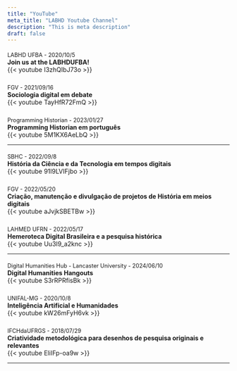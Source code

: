 ```yaml
---
title: "YouTube"
meta_title: "LABHD Youtube Channel"
description: "This is meta description"
draft: false
---
```


<style>
.videos-container {
    display: flex;
    flex-wrap: wrap; /* Permite que os itens quebrem linha se necessário */
    gap: 20px; /* Espaçamento entre os itens */
    align-items: flex-end; /* Alinha os itens na parte inferior */
}

.video-item {
    flex: 1 0 300px; /* Flex-grow, flex-shrink, flex-basis */
    display: flex;
    flex-direction: column;
    justify-content: flex-end; /* Garante que o conteúdo dentro do item de vídeo seja alinhado na parte inferior */
    margin-right: 20px; /* Espaçamento entre os itens */
}

.event-details {
    font-size: 0.9em; /* Tamanho menor para os detalhes do evento */
    margin-top: 5px; /* Pequeno espaçamento acima dos detalhes */
}

.video-content {
    align-self: flex-end; /* Alinha o vídeo na parte inferior */
}
</style>

<div class="videos-container">
    <div class="video-item">
        <div class="event-details">LABHD UFBA - 2020/10/5</div>
        <strong>Join us at the LABHDUFBA!</strong>
        {{< youtube I3zhQIbJ73o >}}
    </div>
    <div class="video-item">
        <div class="event-details">FGV - 2021/09/16</div>
        <strong>Sociologia digital em debate</strong>
        {{< youtube TayHfR72FmQ >}}
    </div>
    <div class="video-item">
        <div class="event-details">Programming Historian - 2023/01/27</div>
        <strong>Programming Historian em português</strong>
        {{< youtube 5M1KX6AeLbQ >}}
    </div>
</div>

---

<div class="videos-container">
    <div class="video-item">
        <div class="event-details">SBHC - 2022/09/8</div>
        <strong>História da Ciência e da Tecnologia em tempos digitais</strong>
        {{< youtube 91l9LVIFjbo >}}
    </div>
    <div class="video-item">
        <div class="event-details">FGV - 2022/05/20</div>
        <strong>Criação, manutenção e divulgação de projetos de História em meios digitais</strong>
        {{< youtube aJvjkSBETBw >}}
    </div>
    <div class="video-item">
        <div class="event-details">LAHMED UFRN - 2022/05/17</div>
        <strong>Hemeroteca Digital Brasileira e a pesquisa histórica</strong>
        {{< youtube Uu3I9_a2knc >}}
    </div>
</div>

---

<div class="videos-container">
    <div class="video-item">
        <div class="event-details">Digital Humanities Hub - Lancaster University - 2024/06/10</div>
        <strong>Digital Humanities Hangouts</strong>
        {{< youtube S3rRPRfisBk >}}
    </div>
    <div class="video-item">
        <div class="event-details">UNIFAL-MG - 2020/10/8</div>
        <strong>Inteligência Artificial e Humanidades</strong>
        {{< youtube kW26mFyH6vk >}}
    </div>
    <div class="video-item">
        <div class="event-details">IFCHdaUFRGS - 2018/07/29</div>
        <strong>Criatividade metodológica para desenhos de pesquisa originais e relevantes</strong>
        {{< youtube EliIFp-oa9w >}}
    </div>
</div>

---